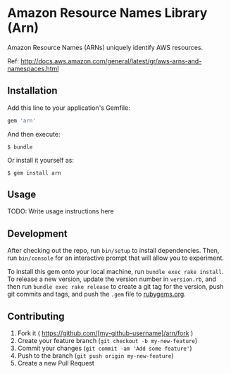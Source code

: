 # Amazon Resource Names Library (Arn)

Amazon Resource Names (ARNs) uniquely identify AWS resources.

Ref: http://docs.aws.amazon.com/general/latest/gr/aws-arns-and-namespaces.html

## Installation

Add this line to your application's Gemfile:

```ruby
gem 'arn'
```

And then execute:

    $ bundle

Or install it yourself as:

    $ gem install arn

## Usage

TODO: Write usage instructions here

## Development

After checking out the repo, run `bin/setup` to install dependencies. Then, run `bin/console` for an interactive prompt that will allow you to experiment.

To install this gem onto your local machine, run `bundle exec rake install`. To release a new version, update the version number in `version.rb`, and then run `bundle exec rake release` to create a git tag for the version, push git commits and tags, and push the `.gem` file to [rubygems.org](https://rubygems.org).

## Contributing

1. Fork it ( https://github.com/[my-github-username]/arn/fork )
2. Create your feature branch (`git checkout -b my-new-feature`)
3. Commit your changes (`git commit -am 'Add some feature'`)
4. Push to the branch (`git push origin my-new-feature`)
5. Create a new Pull Request
